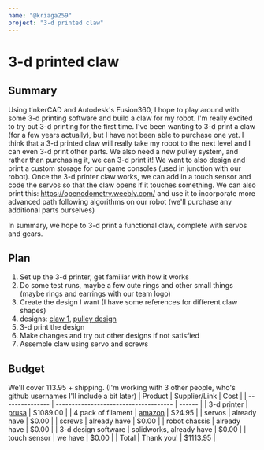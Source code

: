```yaml
---
name: "@kriaga259"
project: "3-d printed claw"
---
```


# 3-d printed claw

## Summary

Using tinkerCAD and Autodesk's Fusion360, I hope to play around with some 3-d printing software and build a claw for my robot. I'm really excited to try out 3-d printing for the first time.
I've been wanting to 3-d print a claw (for a few years actually), but I have not been able to purchase one yet. I think that a 3-d printed claw will really take my robot to the next level and I can even 3-d print other parts. We also need a new pulley system, and rather than purchasing it, we can 3-d print it! We want to also design and print a custom storage for our game consoles (used in junction with our robot). Once the 3-d printer claw works, we can add in a touch sensor and code the servos so that the claw opens if it touches something.
We can also print this: https://openodometry.weebly.com/ and use it to incorporate more advanced path following algorithms on our robot (we'll purchase any additional parts ourselves)

In summary, we hope to 3-d print a functional claw, complete with servos and gears.

## Plan

1. Set up the 3-d printer, get familiar with how it works
2. Do some test runs, maybe a few cute rings and other small things (maybe rings and earrings with our team logo)
3. Create the design I want (I have some references for different claw shapes)
4. designs: [claw 1](https://www.google.com/url?sa=i&url=https%3A%2F%2Fsolidedge.siemens.com%2Fen%2Fresource%2Ftutorial%2F3d-cad-tutorial-robot-claw%2F&psig=AOvVaw1P7ZFkZIH9cBErjBeixrr_&ust=1673034323105000&source=images&cd=vfe&ved=0CA8QjRxqFwoTCJDq5d2YsfwCFQAAAAAdAAAAABAD), [pulley design](https://www.gobilda.com/3407-series-hub-mount-winch-pulley-dual-spool-112mm-circumference/)
5. 3-d print the design
6. Make changes and try out other designs if not satisfied
7. Assemble claw using servo and screws

## Budget

We'll cover 113.95 + shipping. (I'm working with 3 other people, who's github usernames I'll include a bit later)
| Product         | Supplier/Link                         | Cost   |
| --------------- | ------------------------------------- | ------ |
| 3-d printer   | [prusa](https://www.prusa3d.com/product/original-prusa-i3-mk3s-kit-enclosure-bundle/) | $1089.00 |
| 4 pack of filament | [amazon](https://www.amazon.com/Gizmo-Dorks-Filament-Printers-1-75mm/dp/B074W1XFRX/ref=d_bmx_dp_498cxron_sccl_4_1/138-2271719-5126418?pd_rd_w=rKkuA&content-id=amzn1.sym.7ee0b8bd-6e91-49e1-a580-2818f27014e3&pf_rd_p=7ee0b8bd-6e91-49e1-a580-2818f27014e3&pf_rd_r=ZZES271K4HFKK3Y1FJ47&pd_rd_wg=asZK4&pd_rd_r=f2fd4f56-76a9-4e4e-89b9-ea44ec27200d&pd_rd_i=B074W1XFRX&psc=1) | $24.95 |
| servos | already have | $0.00 |
| screws | already have | $0.00 |
| robot chassis | already have | $0.00 |
| 3-d design software | solidworks, already have | $0.00 |
| touch sensor | we have | $0.00 |
| Total           |          Thank you!                  | $1113.95 |
